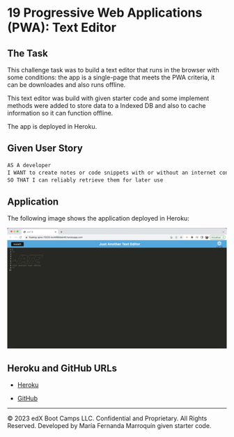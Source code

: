 # 19 Progressive Web Applications (PWA): Text Editor

## The Task

This challenge task was to build a text editor that runs in the browser with some conditions: the app is a single-page that meets the PWA criteria, it can be downloades and also runs offline. 

This text editor was build with given starter code and some implement methods were added to store data to a Indexed DB and also to cache information so it can function offline. 

The app is deployed in Heroku. 

## Given User Story

```md
AS A developer
I WANT to create notes or code snippets with or without an internet connection
SO THAT I can reliably retrieve them for later use
```

## Application

The following image shows the application deployed in Heroku: 

![App Deployed in Heroku](./Assets/deployed-app-mockup.png)


## Heroku and GitHub URLs

* [Heroku](https://floating-spire-73233-bc44f60deb40.herokuapp.com/)

* [GitHub](https://github.com/MariaFernandaMarroquin/text-editor-PWA)

- - -
© 2023 edX Boot Camps LLC. Confidential and Proprietary. All Rights Reserved. Developed by María Fernanda Marroquín given starter code. 
